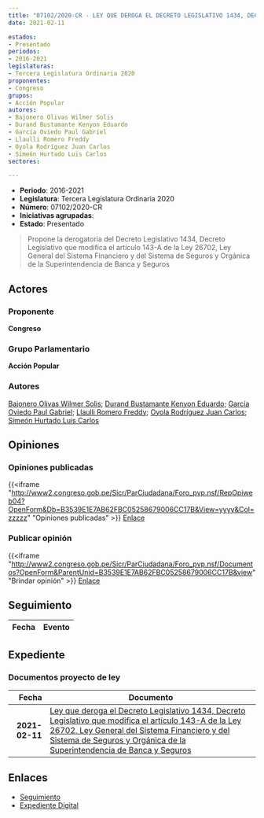 ```yaml
---
title: "07102/2020-CR - LEY QUE DEROGA EL DECRETO LEGISLATIVO 1434, DECRETO LEGISLATIVO QUE MODIFICA EL ARTÍCULO 143-A DE LA LEY 26702, LEY GENERAL DEL SISTEMA FINANCIERO Y DEL SISTEMA DE SEGUROS Y ORGÁNICA DE LA SUPERINTENDENCIA DE BANCA Y SEGUROS"
date: 2021-02-11

estados:
- Presentado
periodos:
- 2016-2021
legislaturas:
- Tercera Legislatura Ordinaria 2020
proponentes:
- Congreso
grupos:
- Acción Popular
autores:
- Bajonero Olivas Wilmer Solis
- Durand Bustamante Kenyon Eduardo
- García Oviedo Paul Gabriel
- Llaulli Romero Freddy
- Oyola Rodríguez Juan Carlos
- Simeón Hurtado Luis Carlos
sectores:

---
```

- **Periodo**: 2016-2021
- **Legislatura**: Tercera Legislatura Ordinaria 2020
- **Número**: 07102/2020-CR
- **Iniciativas agrupadas**: 
- **Estado**: Presentado

> Propone la derogatoria del Decreto Legislativo 1434, Decreto Legislativo que modifica el artículo 143-A de la Ley 26702, Ley General del Sistema Financiero y del Sistema de Seguros y Orgánica de la Superintendencia de Banca y Seguros


## Actores

### Proponente

**Congreso**

### Grupo Parlamentario

**Acción Popular**

### Autores

[Bajonero Olivas Wilmer Solis](mailto:mailto:wbajonero@congreso.gob.pe); [Durand Bustamante Kenyon Eduardo](mailto:mailto:kdurand@congreso.gob.pe); [García Oviedo Paul Gabriel](mailto:mailto:pgarcia@congreso.gob.pe); [Llaulli Romero Freddy](mailto:mailto:fllaulli@congreso.gob.pe); [Oyola Rodríguez Juan Carlos](mailto:mailto:joyola@congreso.gob.pe); [Simeón Hurtado Luis Carlos](mailto:mailto:lsimeon@congreso.gob.pe)

## Opiniones

### Opiniones publicadas

{{<iframe "http://www2.congreso.gob.pe/Sicr/ParCiudadana/Foro_pvp.nsf/RepOpiweb04?OpenForm&Db=B3539E1E7AB62FBC05258679006CC17B&View=yyyy&Col=zzzzz" "Opiniones publicadas" >}}
[Enlace](http://www2.congreso.gob.pe/Sicr/ParCiudadana/Foro_pvp.nsf/RepOpiweb04?OpenForm&Db=B3539E1E7AB62FBC05258679006CC17B&View=yyyy&Col=zzzzz)

### Publicar opinión

{{<iframe "http://www2.congreso.gob.pe/Sicr/ParCiudadana/Foro_pvp.nsf/Documentos?OpenForm&ParentUnid=B3539E1E7AB62FBC05258679006CC17B&view" "Brindar opinión" >}}
[Enlace](http://www2.congreso.gob.pe/Sicr/ParCiudadana/Foro_pvp.nsf/Documentos?OpenForm&ParentUnid=B3539E1E7AB62FBC05258679006CC17B&view)


## Seguimiento

| Fecha | Evento |
|------:|--------|


## Expediente

### Documentos proyecto de ley

| Fecha | Documento |
|------:|-----------|
| **2021-02-11** | [Ley que deroga el Decreto Legislativo 1434, Decreto Legislativo que modifica el artículo 143-A de la Ley 26702, Ley General del Sistema Financiero y del Sistema de Seguros y Orgánica de la Superintendencia de Banca y Seguros](http://www.leyes.congreso.gob.pe/Documentos/2016_2021/Proyectos_de_Ley_y_de_Resoluciones_Legislativas/PL07102-20210211.pdf) |

## Enlaces

- [Seguimiento](http://www2.congreso.gob.pe/Sicr/TraDocEstProc/CLProLey2016.nsf/f7fff46988ca05b1052578e100829cc7/f003fd44c27d20e20525867900724ae8?OpenDocument)
- [Expediente Digital](http://www2.congreso.gob.pe/Sicr/TraDocEstProc/Expvirt_2011.nsf/visbusqptramdoc1621/07102?opendocument)

